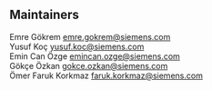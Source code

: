 <!--
SPDX-FileCopyrightText: 2024 Siemens AG

SPDX-License-Identifier: MIT
-->

## Maintainers
Emre Gökrem <emre.gokrem@siemens.com> <br>
Yusuf Koç <yusuf.koc@siemens.com> <br>
Emin Can Özge <emincan.ozge@siemens.com> <br>
Gökçe Özkan <gokce.ozkan@siemens.com> <br>
Ömer Faruk Korkmaz <faruk.korkmaz@siemens.com>